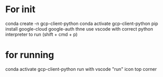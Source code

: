 # For init 
conda create -n gcp-client-python
conda activate gcp-client-python
pip install google-cloud google-auth
thne use vscode with correct python interpreter to run (shift + cmd + p)

# for running
conda activate gcp-client-python 
run with vscode "run" icon top corner
